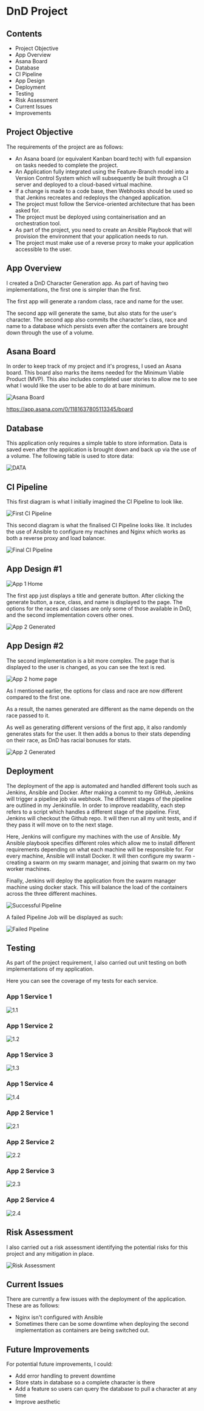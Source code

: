# DnD Project

## Contents

<ul>
  <li>Project Objective</li>
<li>App Overview</li>
<li>Asana Board</li>
<li>Database</li>
<li>CI Pipeline</li>
<li>App Design</li>
  <li>Deployment</li>
<li>Testing</li>
  <li>Risk Assessment</li>
<li>Current Issues</li>
<li>Improvements</li>
</ul>

## Project Objective
The requirements of the project are as follows:
<ul>
<li>An Asana board (or equivalent Kanban board tech) with full expansion on tasks needed to complete the project.</li>
<li>An Application fully integrated using the Feature-Branch model into a Version Control System which will subsequently be built through a CI server and deployed to a cloud-based virtual machine.</li>
<li>If a change is made to a code base, then Webhooks should be used so that Jenkins recreates and redeploys the changed application.</li>
<li>The project must follow the Service-oriented architecture that has been asked for.</li>
<li>The project must be deployed using containerisation and an orchestration tool.</li>
<li>As part of the project, you need to create an Ansible Playbook that will provision the environment that your application needs to run.</li>
<li>The project must make use of a reverse proxy to make your application accessible to the user.</li>
</ul>
  
## App Overview
I created a DnD Character Generation app. As part of having two implementations, the first one is simpler than the first.  

The first app will generate a random class, race and name for the user. 

The second app will generate the same, but also stats for the user's character. The second app also commits the character's class, race and name to a database which persists even after the containers are brought down through the use of a volume.  

## Asana Board
In order to keep track of my project and it's progress, I used an Asana board. This board also marks the items needed for the Minimum Viable Product (MVP). This also includes completed user stories to allow me to see what I would like the user to be able to do at bare minimum.

![Asana Board](https://imgur.com/eaIHDqz.jpg)

https://app.asana.com/0/1181637805113345/board

## Database
This application only requires a simple table to store information. Data is saved even after the application is brought down and back up via the use of a volume. The following table is used to store data:

![DATA](https://imgur.com/HucMfnU.jpg)

## CI Pipeline  
This first diagram is what I initially imagined the CI Pipeline to look like. 

![First CI Pipeline](https://imgur.com/GKH1nr8.jpg)

This second diagram is what the finalised CI Pipeline looks like. It includes the use of Ansible to configure my machines and Nginx which works as both a reverse proxy and load balancer. 

![Final CI Pipeline](https://imgur.com/vaaHpLQ.jpg)

##  App Design #1

![App 1 Home](https://imgur.com/OKZX2pi.jpg)

The first app just displays a title and generate button. After clicking the generate button, a race, class, and name is displayed to the page. The options for the races and classes are only some of those available in DnD, and the second implementation covers other ones.

![App 2 Generated](https://imgur.com/llVDd5Q.jpg)

## App Design #2
The second implementation is a bit more complex. The page that is displayed to the user is changed, as you can see the text is red.  

![App 2 home page](https://imgur.com/XgmDfkd.jpg)

As I mentioned earlier, the options for class and race are now different compared to the first one.  

As a result, the names generated are different as the name depends on the race passed to it. 

As well as generating different versions of the first app, it also randomly generates stats for the user. It then adds a bonus to their stats depending on their race, as DnD has racial bonuses for stats.  

![App 2 Generated](https://imgur.com/fwXzVKk.jpg)

## Deployment

The deployment of the app is automated and handled different tools such as Jenkins, Ansible and Docker. After making a commit to my GitHub, Jenkins will trigger a pipeline job via webhook. The different stages of the pipeline are outlined in my Jenkinsfile. In order to improve readability, each step refers to a script which handles a different stage of the pipeline. First, Jenkins will checkout the Github repo. It will then run all my unit tests, and if they pass it will move on to the next stage.  

Here, Jenkins will configure my machines with the use of Ansible. My Ansible playbook specifies different roles which allow me to install different requirements depending on what each machine will be responsible for. For every machine, Ansible will install Docker. It will then configure my swarm - creating a swarm on my swarm manager, and joining that swarm on my two worker machines.  

Finally, Jenkins will deploy the application from the swarm manager machine using docker stack. This will balance the load of the containers across the three different machines.

![Successful Pipeline](https://imgur.com/F0sE4BR.jpg)


A failed Pipeline Job will be displayed as such: 

![Failed Pipeline](https://imgur.com/SdeAent.jpg)

## Testing
As part of the project requirement, I also carried out unit testing on both implementations of my application.  

Here you can see the coverage of my tests for each service.

### App 1 Service 1

![1.1](https://imgur.com/Ef0pwze.jpg)

### App 1 Service 2

![1.2](https://imgur.com/nmywWRp.jpg)

### App 1 Service 3

![1.3](https://imgur.com/tNjVRv7.jpg)

### App 1 Service 4

![1.4](https://imgur.com/wvn63Gs.jpg)


### App 2 Service 1

![2.1](https://imgur.com/uo1DyeI.jpg)

### App 2 Service 2

![2.2](https://imgur.com/80aeTyK.jpg)

### App 2 Service 3

![2.3](https://imgur.com/QZbZjIY.jpg)


### App 2 Service 4

![2.4](https://imgur.com/Z97r0uQ.jpg)

## Risk Assessment
I also carried out a risk assessment identifying the potential risks for this project and any mitigation in place. 

![Risk Assessment](https://imgur.com/6Ge9Dhe.jpg)

## Current Issues
There are currently a few issues with the deployment of the application. These are as follows:  

<ul>
  <li>Nginx isn't configured with Ansible</li>
  <li>Sometimes there can be some downtime when deploying the second implementation as containers are being switched out.</li>
</ul>

## Future Improvements
For potential future improvements, I could:  

<ul>
  <li>Add error handling to prevent downtime</li>
  <li>Store stats in database so a complete character is there</li>
  <li>Add a feature so users can query the database to pull a character at any time</li>
  <li>Improve aesthetic</li>
</ul>
